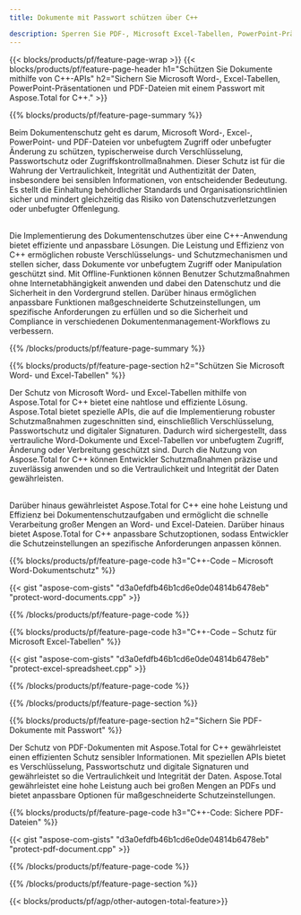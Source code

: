 ```yaml
---
title: Dokumente mit Passwort schützen über C++ 

description: Sperren Sie PDF-, Microsoft Excel-Tabellen, PowerPoint-Präsentationen und Word-Dokumente mit Passwörtern über Ihre C++-Anwendung. Wenden Sie den Passwortschutz ganz einfach an.
---
```


{{< blocks/products/pf/feature-page-wrap >}}
{{< blocks/products/pf/feature-page-header h1="Schützen Sie Dokumente mithilfe von C++-APIs" h2="Sichern Sie Microsoft Word-, Excel-Tabellen, PowerPoint-Präsentationen und PDF-Dateien mit einem Passwort mit Aspose.Total for C++." >}}

{{% blocks/products/pf/feature-page-summary %}}

Beim Dokumentenschutz geht es darum, Microsoft Word-, Excel-, PowerPoint- und PDF-Dateien vor unbefugtem Zugriff oder unbefugter Änderung zu schützen, typischerweise durch Verschlüsselung, Passwortschutz oder Zugriffskontrollmaßnahmen. Dieser Schutz ist für die Wahrung der Vertraulichkeit, Integrität und Authentizität der Daten, insbesondere bei sensiblen Informationen, von entscheidender Bedeutung. Es stellt die Einhaltung behördlicher Standards und Organisationsrichtlinien sicher und mindert gleichzeitig das Risiko von Datenschutzverletzungen oder unbefugter Offenlegung. <br /><br />

Die Implementierung des Dokumentenschutzes über eine C++-Anwendung bietet effiziente und anpassbare Lösungen. Die Leistung und Effizienz von C++ ermöglichen robuste Verschlüsselungs- und Schutzmechanismen und stellen sicher, dass Dokumente vor unbefugtem Zugriff oder Manipulation geschützt sind. Mit Offline-Funktionen können Benutzer Schutzmaßnahmen ohne Internetabhängigkeit anwenden und dabei den Datenschutz und die Sicherheit in den Vordergrund stellen. Darüber hinaus ermöglichen anpassbare Funktionen maßgeschneiderte Schutzeinstellungen, um spezifische Anforderungen zu erfüllen und so die Sicherheit und Compliance in verschiedenen Dokumentenmanagement-Workflows zu verbessern.

{{% /blocks/products/pf/feature-page-summary  %}}

{{% blocks/products/pf/feature-page-section  h2="Schützen Sie Microsoft Word- und Excel-Tabellen" %}}

Der Schutz von Microsoft Word- und Excel-Tabellen mithilfe von Aspose.Total for C++ bietet eine nahtlose und effiziente Lösung. Aspose.Total bietet spezielle APIs, die auf die Implementierung robuster Schutzmaßnahmen zugeschnitten sind, einschließlich Verschlüsselung, Passwortschutz und digitaler Signaturen. Dadurch wird sichergestellt, dass vertrauliche Word-Dokumente und Excel-Tabellen vor unbefugtem Zugriff, Änderung oder Verbreitung geschützt sind. Durch die Nutzung von Aspose.Total for C++ können Entwickler Schutzmaßnahmen präzise und zuverlässig anwenden und so die Vertraulichkeit und Integrität der Daten gewährleisten.<br /><br />

Darüber hinaus gewährleistet Aspose.Total for C++ eine hohe Leistung und Effizienz bei Dokumentenschutzaufgaben und ermöglicht die schnelle Verarbeitung großer Mengen an Word- und Excel-Dateien. Darüber hinaus bietet Aspose.Total for C++ anpassbare Schutzoptionen, sodass Entwickler die Schutzeinstellungen an spezifische Anforderungen anpassen können.

{{% blocks/products/pf/feature-page-code h3="C++-Code – Microsoft Word-Dokumentschutz" %}}

{{< gist "aspose-com-gists" "d3a0efdfb46b1cd6e0de04814b6478eb" "protect-word-documents.cpp" >}}

{{% /blocks/products/pf/feature-page-code  %}}

{{% blocks/products/pf/feature-page-code h3="C++-Code – Schutz für Microsoft Excel-Tabellen" %}}

{{< gist "aspose-com-gists" "d3a0efdfb46b1cd6e0de04814b6478eb" "protect-excel-spreadsheet.cpp" >}}

{{% /blocks/products/pf/feature-page-code  %}}

{{% /blocks/products/pf/feature-page-section %}}

{{% blocks/products/pf/feature-page-section  h2="Sichern Sie PDF-Dokumente mit Passwort" %}}

Der Schutz von PDF-Dokumenten mit Aspose.Total for C++ gewährleistet einen effizienten Schutz sensibler Informationen. Mit speziellen APIs bietet es Verschlüsselung, Passwortschutz und digitale Signaturen und gewährleistet so die Vertraulichkeit und Integrität der Daten. Aspose.Total gewährleistet eine hohe Leistung auch bei großen Mengen an PDFs und bietet anpassbare Optionen für maßgeschneiderte Schutzeinstellungen. 

{{% blocks/products/pf/feature-page-code h3="C++-Code: Sichere PDF-Dateien" %}}

{{< gist "aspose-com-gists" "d3a0efdfb46b1cd6e0de04814b6478eb" "protect-pdf-document.cpp" >}}

{{% /blocks/products/pf/feature-page-code  %}}

{{% /blocks/products/pf/feature-page-section %}}

{{< blocks/products/pf/agp/other-autogen-total-feature>}}